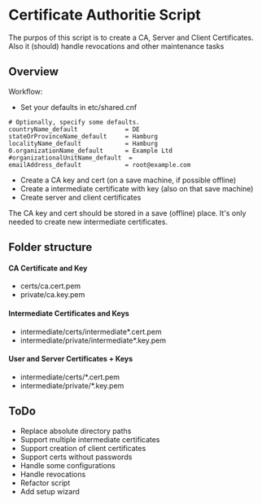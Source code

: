 # Certificate Authoritie Script
  The purpos of this script is to create a CA, Server and Client Certificates.
  Also it (should) handle revocations and other maintenance tasks

## Overview
  Workflow:
  - Set your defaults in etc/shared.cnf
  ```
  # Optionally, specify some defaults.
  countryName_default             = DE
  stateOrProvinceName_default     = Hamburg
  localityName_default            = Hamburg
  0.organizationName_default      = Example Ltd
  #organizationalUnitName_default  =
  emailAddress_default            = root@example.com
  ```
  - Create a CA key and cert (on a save machine, if possible offline)
  - Create a intermediate certificate with key (also on that save machine)
  - Create server and client certificates

  The CA key and cert should be stored in a save (offline) place. It's only needed
  to create new intermediate certificates.

## Folder structure
#### CA Certificate and Key
- certs/ca.cert.pem
- private/ca.key.pem

#### Intermediate Certificates and Keys
  - intermediate/certs/intermediate*.cert.pem
  - intermediate/private/intermediate*.key.pem

#### User and Server Certificates + Keys
  - intermediate/certs/*.cert.pem
  - intermediate/private/*.key.pem

## ToDo
- Replace absolute directory paths
- Support multiple intermediate certificates
- Support creation of client certificates
- Support certs without passwords
- Handle some configurations
- Handle revocations
- Refactor script
- Add setup wizard
